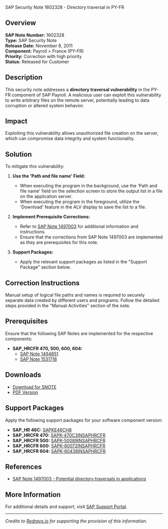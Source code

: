 SAP Security Note 1602328 - Directory traversal in PY-FR

## Overview
**SAP Note Number:** 1602328  
**Type:** SAP Security Note  
**Release Date:** November 8, 2011  
**Component:** Payroll > France (PY-FR)  
**Priority:** Correction with high priority  
**Status:** Released for Customer

## Description
This security note addresses a **directory traversal vulnerability** in the PY-FR component of SAP Payroll. A malicious user can exploit this vulnerability to write arbitrary files on the remote server, potentially leading to data corruption or altered system behavior.

## Impact
Exploiting this vulnerability allows unauthorized file creation on the server, which can compromise data integrity and system functionality.

## Solution
To mitigate this vulnerability:

1. **Use the 'Path and file name' Field:**
   - When executing the program in the background, use the 'Path and file name' field on the selection screen to store the output list in a file on the application server.
   - When executing the program in the foreground, utilize the 'Download' feature in the ALV display to save the list to a file.

2. **Implement Prerequisite Corrections:**
   - Refer to [SAP Note 1497003](https://me.sap.com/notes/1497003) for additional information and instructions.
   - Ensure that the corrections from SAP Note 1497003 are implemented as they are prerequisites for this note.

3. **Support Packages:**
   - Apply the relevant support packages as listed in the "Support Package" section below.

## Correction Instructions
Manual setup of logical file paths and names is required to securely separate data created by different users and programs. Follow the detailed steps provided in the "Manual Activities" section of the note.

## Prerequisites
Ensure that the following SAP Notes are implemented for the respective components:

- **SAP_HRCFR 470, 500, 600, 604:**
  - [SAP Note 1494851](https://me.sap.com/notes/1494851)
  - [SAP Note 1531718](https://me.sap.com/notes/1531718)

## Downloads
- [Download for SNOTE](https://notesdownloads.sap.com/note/0040000009512542017)
- [PDF Version](https://userapps.support.sap.com/sap/support/sfm/notes/print/0001602328?language=en-US&token=EAE94BFF9007E921E5A7D00528956FEB)

## Support Packages
Apply the following support packages for your software component version:

- **SAP_HR 46C:** [SAPKE46CH8](https://me.sap.com/supportpackage/SAPKE46CH8)
- **SAP_HRCFR 470:** [SAPK-470C3INSAPHRCFR](https://me.sap.com/supportpackage/SAPK-470C3INSAPHRCFR)
- **SAP_HRCFR 500:** [SAPK-50089INSAPHRCFR](https://me.sap.com/supportpackage/SAPK-50089INSAPHRCFR)
- **SAP_HRCFR 600:** [SAPK-60072INSAPHRCFR](https://me.sap.com/supportpackage/SAPK-60072INSAPHRCFR)
- **SAP_HRCFR 604:** [SAPK-60438INSAPHRCFR](https://me.sap.com/supportpackage/SAPK-60438INSAPHRCFR)

## References
- [SAP Note 1497003 - Potential directory traversals in applications](https://me.sap.com/notes/1497003)

## More Information
For additional details and support, visit [SAP Support Portal](https://me.sap.com/).

---
*Credits to [Redrays.io](https://redrays.io) for supporting the provision of this information.*